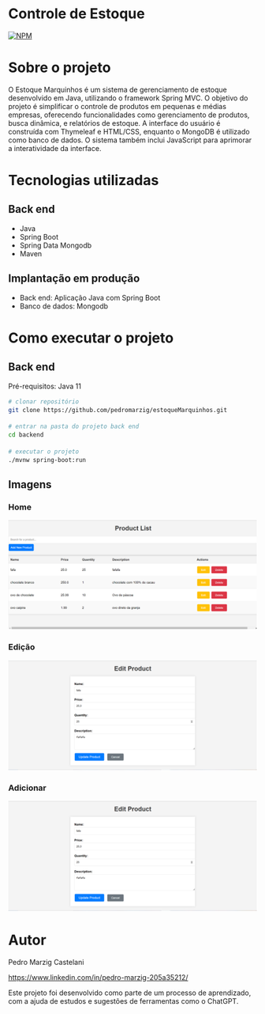 # Controle de Estoque
[![NPM](https://img.shields.io/npm/l/react)](https://github.com/pedromarzig/estoqueMarquinhos/blob/main/LICENSE)

# Sobre o projeto

O Estoque Marquinhos é um sistema de gerenciamento de estoque desenvolvido em Java, utilizando o framework Spring MVC. O objetivo do projeto é simplificar o controle de produtos em pequenas e médias empresas, oferecendo funcionalidades como gerenciamento de produtos, busca dinâmica, e relatórios de estoque. A interface do usuário é construída com Thymeleaf e HTML/CSS, enquanto o MongoDB é utilizado como banco de dados. O sistema também inclui JavaScript para aprimorar a interatividade da interface.


# Tecnologias utilizadas
## Back end
- Java
- Spring Boot
- Spring Data Mongodb
- Maven

## Implantação em produção
- Back end: Aplicação Java com Spring Boot
- Banco de dados: Mongodb

# Como executar o projeto

## Back end
Pré-requisitos: Java 11

```bash
# clonar repositório
git clone https://github.com/pedromarzig/estoqueMarquinhos.git

# entrar na pasta do projeto back end
cd backend

# executar o projeto
./mvnw spring-boot:run
```

## Imagens
### Home
![Página Inicial](./imagens/paginaInicial.png)

### Edição
![Página edição](./imagens/paginaEditar.png)

### Adicionar
![Página Adicionar](./imagens/paginaEditar.png)

# Autor

Pedro Marzig Castelani

https://www.linkedin.com/in/pedro-marzig-205a35212/

Este projeto foi desenvolvido como parte de um processo de aprendizado, com a ajuda de estudos e sugestões de ferramentas como o ChatGPT.

